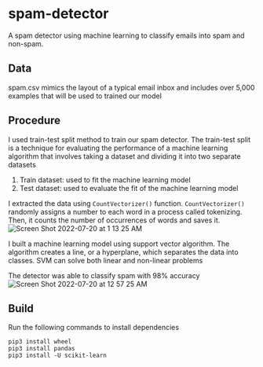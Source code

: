 # spam-detector
A spam detector using machine learning to classify emails into spam and non-spam.

## Data
spam.csv mimics the layout of a typical email inbox and includes over 5,000 examples that will be used to trained our model

## Procedure
I used train-test split method to train our spam detector. The train-test split is a technique for evaluating the performance of a machine learning algorithm that involves taking a dataset and dividing it into two separate datasets
1. Train dataset: used to fit the machine learning model
2. Test dataset: used to evaluate the fit of the machine learning model

I extracted the data using ```CountVectorizer()``` function. ```CountVectorizer()``` randomly assigns a number to each word in a process called tokenizing. Then, it counts the number of occurrences of words and saves it.
![Screen Shot 2022-07-20 at 1 13 25 AM](https://user-images.githubusercontent.com/90353674/179902009-f467c468-5165-4975-b135-21b7faeead04.png)

I built a machine learning model using support vector algorithm. The algorithm creates a line, or a hyperplane, which separates the data into classes. SVM can solve both linear and non-linear problems

The detector was able to classify spam with 98% accuracy
![Screen Shot 2022-07-20 at 12 57 25 AM](https://user-images.githubusercontent.com/90353674/179902376-94f2577e-f73a-4fc1-89e1-f3036f38b239.png)

## Build
Run the following commands to install dependencies
```
pip3 install wheel
pip3 install pandas
pip3 install -U scikit-learn
```



